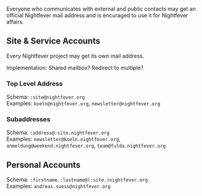 Everyone who communicates with external and public contacts may get an official Nightfever mail address and is encuraged to use it for Nightfever affairs.

## Site & Service Accounts
Every Nightfever project may get its own mail address.

Implementation: Shared mailbox? Redirect to multiple?
 
### Top Level Address
Schema: ```:site@nightfever.org```  
Examples: ```koeln@nightfever.org```, ```newsletter@nightfever.org```

### Subaddresses
Schema: ```:address@:site.nightfever.org```  
Examples: ```newsletter@koeln.nightfever.org```, ```anmeldung@weekend.nightfever.org```, ```team@fulda.nightfever.org```


## Personal Accounts
Schema: ```:firstname.:lastname@(:site.)nightfever.org```  
Examples: ```andreas.suess@nightfever.org```
